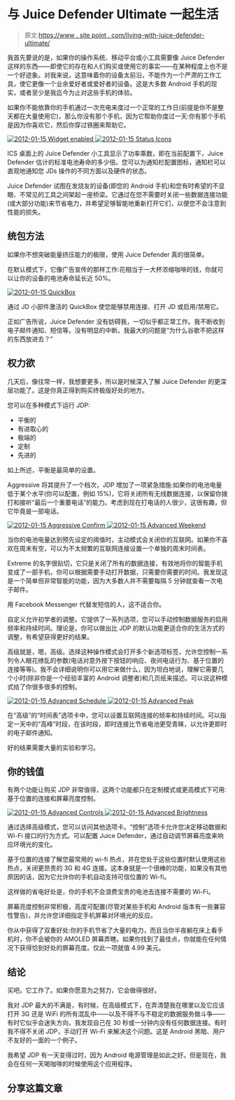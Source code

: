 # 与 Juice Defender Ultimate 一起生活

> 原文:[https://www . site point . com/living-with-juice-defender-ultimate/](https://www.sitepoint.com/living-with-juice-defender-ultimate/)

我首先要说的是，如果你的操作系统、移动平台或小工具需要像 Juice Defender 这样的东西——即使它的存在和人们购买或使用它的事实——在某种程度上也不是一个好迹象。对我来说，这意味着你的设备太前沿，不能作为一个严肃的工作工具，使它更像一个业余爱好者或爱好者的设备。这是大多数 Android 手机的现实，或者至少是我迄今为止对这些手机的体验。

如果你不能依靠你的手机通过一次充电来度过一个正常的工作日(前提是你不是整天都在大量使用它)，那么你没有那个手机，因为它帮助你度过一天:你有那个手机是因为你喜欢它，然后你穿过铁圈来帮助它。

[![](../Images/52ea4b5e12df149c8f19d972c0bfab11.png "2012-01-15 Widget enabled") ![](../Images/fb8127ad9498fdb903f2edeecc3429b9.png "2012-01-15 Status Icons")](https://www.sitepoint.com/wp-content/uploads/2012/01/2012-01-15-Widget-enabled.png)

ICS 桌面上的 Juice Defender 小工具显示了功率乘数，即在当前配置下，Juice Defender 估计的标准电池寿命的多少倍。您可以为通知栏配置图标，通知栏可以直观地通知您 JDs 操作的不同方面以及硬件的状态。

Juice Defender 试图在发烧友的设备(即您的 Android 手机)和您有时希望的不显眼、不常见的工具之间架起一座桥梁。它通过在您不需要时关闭一些数据连接功能(或大部分功能)来节省电力，并希望足够智能地重新打开它们，以便您不会注意到性能的损失。

## 统包方法

如果你不想突破能量挤压能力的极限，使用 Juice Defender 真的很简单。

在默认模式下，它像广告宣传的那样工作:花相当于一大杯浓缩咖啡的钱，你就可以让你的设备的电池寿命延长近 50%。

[![](../Images/cc0eef53e43520fd5c2604cf137f2f56.png "2012-01-15 QuickBox")](https://www.sitepoint.com/wp-content/uploads/2012/01/2012-01-15-QuickBox.png)

通过 JD 小部件激活的 QuickBox 使您能够禁用连接、打开 JD 或启用/禁用它。

正如广告所说，Juice Defender 没有妨碍我，一切似乎都正常工作。我不断收到电子邮件通知、短信等。没有明显的中断。我最大的问题是“为什么谷歌不把这样的东西放进去？”

## 权力欲

几天后，像往常一样，我想要更多，所以是时候深入了解 Juice Defender 的更深层功能了。这是你真正得到购买终极版好处的地方。

您可以在多种模式下运行 JDP:

*   平衡的
*   有进取心的
*   极端的
*   定制
*   先进的

如上所述，平衡是最简单的设置。

Aggressive 将其提升了一个档次，JDP 增加了一项紧急措施:如果你的电池电量低于某个水平(你可以配置，例如 15%)，它将关闭所有无线数据连接，以保留你拨打和接听“最后一个重要电话”的能力。考虑到现在打电话的人很少，这很有趣，但它毕竟是一部电话。

[![](../Images/7c059a16da76b2a373e6267c2a362ab1.png "2012-01-15 Aggressive Confirm") ![](../Images/90e0613023453a0432c91d2ff237768c.png "2012-01-15 Advanced Weekend")](https://www.sitepoint.com/wp-content/uploads/2012/01/2012-01-15-Aggressive-Confirm.png)

当你的电池电量达到预先设定的阈值时，主动模式会关闭你的互联网。如果你不喜欢在周末有空，可以为不太频繁的互联网连接设置一个单独的周末时间表。

Extreme 的名字很贴切，它只是关闭了所有的数据连接，有效地将你的智能手机变成了一部手机，你可以根据需要手动打开数据，只需要你需要的时间。我发现这是一个简单但非常智能的功能，因为大多数人并不需要每隔 5 分钟就查看一次电子邮件。

用 Facebook Messenger 代替发短信的人，这不适合你。

自定义允许初学者的调整。它提供了一系列选项，您可以手动控制数据服务的启用频率和持续时间。理论是，你可以做出比 JDP 的默认功能更适合你的生活方式的调整，有希望获得更好的结果。

高级就是，嗯，高级。选择这种操作模式会打开多个新选项标签，允许您控制一系列令人眼花缭乱的参数(电话对意外按下按钮的响应、夜间电话行为、基于位置的连接等等)。我不会详细说明你可以用它来做什么，因为坦白地说，理解它需要几个小时(除非你是一个经验丰富的 Android 调整者)和几页纸来描述。可以说这种模式给了你很多很多的控制。

[![](../Images/277c7b18334fb45a5b83024e05caf10a.png "2012-01-15 Advanced Schedule") ![](../Images/cda93a0c4908712b9fffc229ce29fee7.png "2012-01-15 Advanced Peak")](https://www.sitepoint.com/wp-content/uploads/2012/01/2012-01-15-Advanced-Schedule.png)

在“高级”的“时间表”选项卡中，您可以设置互联网连接的频率和持续时间。可以指定一天中的“高峰”时段，在该时段，即时连接比节省电池更受青睐，以允许更即时的电子邮件通知。

好的结果需要大量的实验和学习。

## 你的钱值

有两个功能让购买 JDP 非常值得，这两个功能都只在定制模式或更高模式下可用:基于位置的连接和屏幕亮度控制。

[![](../Images/5e2a9269b7a084039b1cef16644a8c9f.png "2012-01-15 Advanced Controls") ![](../Images/c5deeb09b14c3cc22cd008a8396a47c6.png "2012-01-15 Advanced Brightness")](https://www.sitepoint.com/wp-content/uploads/2012/01/2012-01-15-Advanced-Controls.png)

通过选择高级模式，您可以访问其他选项卡。“控制”选项卡允许您决定移动数据和 Wi-Fi 接口的行为方式。可以配置 Juice Defender，通过自动调节屏幕亮度来响应环境光的变化。

基于位置的连接了解您最常用的 wi-fi 热点，并在您处于这些位置时默认使用这些热点，关闭更昂贵的 3G 和 4G 连接。这本身就是一个很棒的功能，如果没有其他原因的话，因为它允许你的手机自动支持可信位置的 Wi-fi。

这样做的省电好处是，你的手机不会浪费宝贵的电池去连接不需要的 Wi-Fi。

屏幕亮度控制非常积极，高度可配置(尽管对某些手机和 Android 版本有一些兼容性警告)，并允许您详细指定手机屏幕对环境光的反应。

你从中获得了双重好处:你的手机节省了大量的电力，而且当你半夜躺在床上看手机时，你不会被你的 AMOLED 屏幕弄瞎。如果你找到了最佳点，你就能在任何情况下获得恰到好处的屏幕亮度。仅此一项就值 4.99 美元。

## 结论

买吧。它工作了。如果你愿意为之努力，它会做得很好。

我对 JDP 最大的不满是，有时候，在高级模式下，在弄清楚我在哪里以及它应该打开 3G 还是 WiFi 的所有混乱中——以及不得不与不稳定的数据服务做斗争——有时它似乎会迷失方向，我发现自己在 30 秒或一分钟内没有任何数据连接。有时我不得不关闭 JDP，手动打开 Wi-Fi 来解决这个问题。这是 Android 黑暗、用户不友好的一面的一个例子。

我希望 JDP 有一天变得过时，因为 Android 电源管理是如此之好。但是现在，我会在任何一天喝咖啡的时候使用这个应用程序。

## 分享这篇文章
